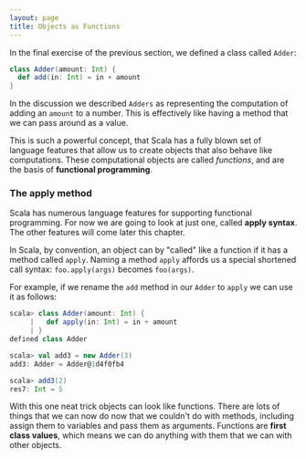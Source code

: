 ```yaml
---
layout: page
title: Objects as Functions
---
```


In the final exercise of the previous section, we defined a class called `Adder`:

~~~ scala
class Adder(amount: Int) {
  def add(in: Int) = in + amount
}
~~~

In the discussion we described `Adders` as representing the computation of adding an `amount` to a number. This is effectively like having a method that we can pass around as a value.

This is such a powerful concept, that Scala has a fully blown set of language features that allow us to create objects that also behave like computations. These computational objects are called *functions*, and are the basis of **functional programming**.

### The apply method

Scala has numerous language features for supporting functional programming. For now we are going to look at just one, called **apply syntax**. The other features will come later this chapter.

In Scala, by convention, an object can by "called" like a function if it has a method called `apply`. Naming a method `apply` affords us a special shortened call syntax: `foo.apply(args)` becomes `foo(args)`.

For example, if we rename the `add` method in our `Adder` to `apply` we can use it as follows:

~~~ scala
scala> class Adder(amount: Int) {
     |   def apply(in: Int) = in + amount
     | }
defined class Adder

scala> val add3 = new Adder(3)
add3: Adder = Adder@1d4f0fb4

scala> add3(2)
res7: Int = 5
~~~

With this one neat trick objects can look like functions. There are lots of things that we can now do now that we couldn't do with methods, including assign them to variables and pass them as arguments. Functions are **first class values**, which means we can do anything with them that we can with other objects.
